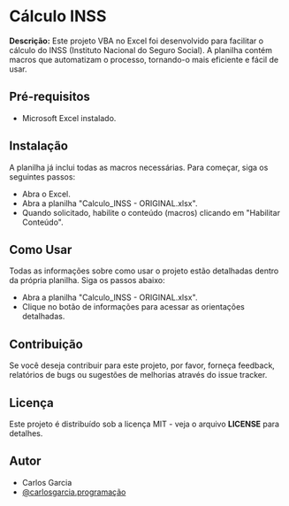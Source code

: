 # Cálculo INSS

**Descrição:**
Este projeto VBA no Excel foi desenvolvido para facilitar o cálculo do INSS (Instituto Nacional do Seguro Social).
A planilha contém macros que automatizam o processo, tornando-o mais eficiente e fácil de usar.

## Pré-requisitos
- Microsoft Excel instalado.

## Instalação
A planilha já inclui todas as macros necessárias. Para começar, siga os seguintes passos:

- Abra o Excel.
- Abra a planilha "Calculo_INSS - ORIGINAL.xlsx".
- Quando solicitado, habilite o conteúdo (macros) clicando em "Habilitar Conteúdo".

## Como Usar
Todas as informações sobre como usar o projeto estão detalhadas dentro da própria planilha. Siga os passos abaixo:

- Abra a planilha "Calculo_INSS - ORIGINAL.xlsx".
- Clique no botão de informações para acessar as orientações detalhadas.

## Contribuição
Se você deseja contribuir para este projeto, por favor, forneça feedback, relatórios de bugs ou sugestões de melhorias através do issue tracker.

## Licença
Este projeto é distribuído sob a licença MIT - veja o arquivo **LICENSE** para detalhes.

## Autor
- Carlos Garcia
- [@carlosgarcia.programação](https://www.instagram.com/carlosgarcia.programacao/)
